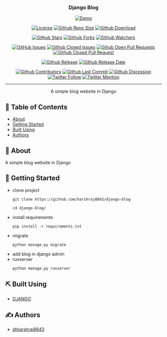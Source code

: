 <h3 align="center">Django Blog</h3>

<div align="center">

[![Demo](https://img.shields.io/badge/Demo-LIVE-blue)](https://neukcodedemo.pythonanywhere.com/blog/)

[![License](https://img.shields.io/github/license/harshraj8843/django-blog)](https://github.com/harshraj8843/django-blog/blob/master/LICENSE.md) [![Github Repo Size](https://img.shields.io/github/repo-size/harshraj8843/django-blog)](https://github.com/harshraj8843/django-blog) [![Github Download](https://img.shields.io/github/downloads/harshraj8843/django-blog/total)](https://github.com/harshraj8843/django-blog)

[![Github Stars](https://img.shields.io/github/stars/harshraj8843/django-blog?style=social)](https://github.com/harshraj8843/django-blog/stargazers) [![Github Forks](https://img.shields.io/github/forks/harshraj8843/django-blog?style=social)](https://github.com/harshraj8843/django-blog/network/members) [![Github Watchers](https://img.shields.io/github/watchers/harshraj8843/django-blog?style=social)](https://github.com/harshraj8843/django-blog/watchers)

[![GitHub Issues](https://img.shields.io/github/issues/harshraj8843/django-blog)](https://github.com/harshraj8843/django-blog/issues) [![Github Closed Issues](https://img.shields.io/github/issues-closed/harshraj8843/django-blog)](https://github.com/harshraj8843/django-blog/issues?q=is%3Aissue+is%3Aclosed) [![Gihub Open Pull Requests](https://img.shields.io/github/issues-pr/harshraj8843/django-blog)](https://github.com/harshraj8843/django-blog/pulls) [![Github Closed Pull Request](https://img.shields.io/github/issues-pr-closed/harshraj8843/django-blog)](https://github.com/harshraj8843/django-blog/pulls?q=is%3Apr+is%3Aclosed)

[![Github Release](https://img.shields.io/github/v/release/harshraj8843/django-blog)](https://github.com/harshraj8843/django-blog) [![Github Release Date](https://img.shields.io/github/release-date/harshraj8843/django-blog)](https://github.com/harshraj8843/django-blog)

[![Github Contributors](https://img.shields.io/github/contributors/harshraj8843/django-blog)](https://github.com/harshraj8843/django-blog/graphs/contributors) [![Github Last Commit](https://img.shields.io/github/last-commit/harshraj8843/django-blog)](https://github.com/harshraj8843/django-blog/graphs/commit-activity) [![Github Discession](https://img.shields.io/github/discussions/harshraj8843/django-blog)](https://github.com/harshraj8843/django-blog/discussions) [![Twitter Follow](https://img.shields.io/twitter/follow/harshraj8843?style=social&label=Follow)](https://twitter.com/harshraj8843?ref_src=twsrc%5Etfw) [![Twitter Mention](https://img.shields.io/twitter/url?label=%40Mention&style=social&url=https://twitter.com/harshraj8843)](https://twitter.com/intent/tweet?screen_name=harshraj8843&ref_src=twsrc%5Etfw)

</div>

---

<p align="center"> A simple blog website in Django
    <br> 
</p>

## 📝 Table of Contents

- [About](#about)
- [Getting Started](#getting_started)
- [Built Using](#built_using)
- [Authors](#authors)

## 🧐 About <a name = "about"></a>

A simple blog website in Django


## 🏁 Getting Started <a name = "getting_started"></a>

- clone project
  ```
  git clone https://github.com/harshraj8843/django-blog
  ```
  ```
  cd django-blog/
  ```
- install requirements
  ```
  pip install -r requirements.txt
  ```
- migrate
  ```
  python manage.py migrate
  ```
- add blog in django admin
- runserver
  ```
  python manage.py runserver
  ```

## ⛏️ Built Using <a name = "built_using"></a>

- [DJANGO](https://www.djangoproject.com/)

## ✍️ Authors <a name = "authors"></a>

- [@harshraj8843](https://github.com/harshraj8843)